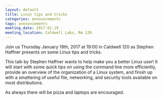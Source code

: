 ```yaml
---
layout: default
title: Linux tips and tricks
categories: announcements
tags: announcements
meeting_date: 2017-01-19
meeting_location: Caldwell Labs, Rm 120
---
```


Join us Thursday January 19th, 2017 at 19:00 in Caldwell 120 as Stephen Haffner presents on some Linux tips and tricks.

This talk by Stephen Haffner wants to help make you a better Linux user! It will start with some quick tips on using the command line more efficiently, provide an overview of the organization of a Linux system, and finish up with a smattering of useful file, networking, and security tools available on most distributions.

As always there will be pizza and laptops are encouraged.

<!-- generated by _helpers/newPost.rb -->
